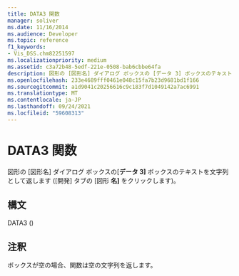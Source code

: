 ```yaml
---
title: DATA3 関数
manager: soliver
ms.date: 11/16/2014
ms.audience: Developer
ms.topic: reference
f1_keywords:
- Vis_DSS.chm82251597
ms.localizationpriority: medium
ms.assetid: c3a72b48-5edf-221e-0508-bab6cbbe64fa
description: 図形の [図形名] ダイアログ ボックスの [データ 3] ボックスのテキストを文字列として返します ([開発] タブの [図形名] をクリックします)。
ms.openlocfilehash: 233e4689fff0461e048c15fa7b23d9681bd1f166
ms.sourcegitcommit: a1d9041c20256616c9c183f7d1049142a7ac6991
ms.translationtype: MT
ms.contentlocale: ja-JP
ms.lasthandoff: 09/24/2021
ms.locfileid: "59608313"
---
```

# <a name="data3-function"></a>DATA3 関数

図形の [図形名] ダイアログ ボックスの[**データ 3]** ボックスのテキストを文字列として返します ([開発] タブの [図形 **名]** をクリックします)。 
  
## <a name="syntax"></a>構文

DATA3 ()
  
## <a name="remarks"></a>注釈

ボックスが空の場合、関数は空の文字列を返します。 
  

